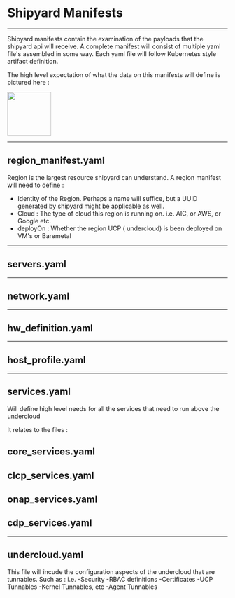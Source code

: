 # Shipyard Manifests

----

Shipyard manifests contain the examination of the payloads that the shipyard api will receive.
A complete manifest will consist of multiple yaml file's assembled in some way. Each yaml file will follow
Kubernetes style artifact definition.

The high level expectation of what the data on this manifests will define is pictured here :

<img src="https://github.com/att-comdev/shipyard/examples/manifests/manifest_hierarchy.png" width="100">

----

## region_manifest.yaml

Region is the largest resource shipyard can understand.
A region manifest will need to define :

- Identity of the Region. Perhaps a name will suffice, but a UUID generated by shipyard might be applicable as well.
- Cloud : The type of cloud this region is running on. i.e. AIC, or AWS, or Google etc.
- deployOn : Whether the region UCP ( undercloud) is been deployed on VM's or Baremetal

----
## servers.yaml

----
## network.yaml

----
## hw_definition.yaml

----
## host_profile.yaml

----
## services.yaml

Will define high level needs for all the services that need to run above the undercloud

It relates to the files :

## core_services.yaml
## clcp_services.yaml
## onap_services.yaml
## cdp_services.yaml


----
## undercloud.yaml

This file will incude the configuration aspects of the undercloud that are tunnables.
Such as :
i.e.
-Security 
-RBAC definitions
-Certificates
-UCP Tunnables
-Kernel Tunnables, etc
-Agent Tunnables
